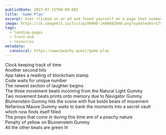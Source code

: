 ```yaml
---
publishDate: 2023-07-15T00:00:00Z
title: 'Game Play'
excerpt: Ever clicked on an ad and found yourself on a page that seemed to really want you to do something? Congratulations, you've landed on a Landing Page!
image: https://ik.imagekit.io/fictiq/00000-1480802840.png?updatedAt=1759099459500
tags:
  - landing-pages
  - front-end
  - resources
metadata:
  canonical: https://www/peachy.quest/game-play
---
```


Clock keeping track of time <br>
Another second hits <br> 
App takes a reading of blockchain stamp  <br>
Code waits for unique number <br>
The newest section of laughter begins  <br>
The three movement beats incoming from the Natural Light Gummy <br>
Two movement beats prints onto memory due to Navigator Gummy  <br>
Blumenstein Gummy hits the scene with five bolds beats of movement  <br>
Nefarious Mauve Gummy waits to bank the moments into a secret vault which now finds itself filled <br>
The props that come in during this time are of a peachy nature <br>
Penalty of yellow on Blumenstein Gummy  <br>
All the other beats are green lit <br>

